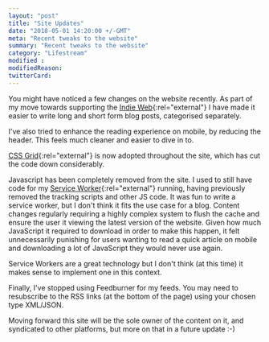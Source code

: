 ```yaml
---
layout: "post"
title: "Site Updates"
date: "2018-05-01 14:20:00 +/-GMT"
meta: "Recent tweaks to the website"
summary: "Recent tweaks to the website"
category: "Lifestream"
modified :
modifiedReason:
twitterCard:
---
```


You might have noticed a few changes on the website recently. As part of my move towards supporting the [Indie Web](https://indieweb.org/){:rel="external"} I have made it easier to write long and short form blog posts, categorised separately.

I've also tried to enhance the reading experience on mobile, by reducing the header. This feels much cleaner and easier to dive in to.

[CSS Grid](https://developer.mozilla.org/en-US/docs/Web/CSS/CSS_Grid_Layout){:rel="external"}  is now adopted throughout the site, which has cut the code down considerably.

Javascript has been completely removed from the site. I used to still have code for my [Service Worker](https://developer.mozilla.org/en-US/docs/Web/API/Service_Worker_API){:rel="external"} running, having previously removed the tracking scripts and other JS code. It was fun to write a service worker, but I don't think it fits the use case for a blog. Content changes regularly requiring a highly complex system to flush the cache and ensure the user it viewing the latest version of the website. Given how much JavaScript it required to download in order to make this happen, it felt unnecessarily punishing for users wanting to read a quick article on mobile and downloading a lot of JavaScript they would never use again.

Service Workers are a great technology but I don't think (at this time) it makes sense to implement one in this context.

Finally, I've stopped using Feedburner for my feeds. You may need to resubscribe to the RSS links (at the bottom of the page) using your chosen type XML/JSON.

Moving forward this site will be the sole owner of the content on it, and syndicated to other platforms, but more on that in a future update :-)
